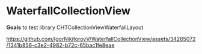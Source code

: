 # WaterfallCollectionView

**Goals**
 to test library CHTCollectionViewWaterfallLayout

https://github.com/IgorNikiforovV/WaterfallCollectionView/assets/34265072/1341b856-c3e2-4982-b72c-65bac1fe8eae
